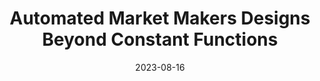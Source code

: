 ---
title: "Automated Market Makers Designs Beyond Constant Functions"
collection: workingpapers
permalink: /workingpapers/amm_alp
excerpt: #'This paper is about the number 3. The number 4 is left for future work.'
date: 2023-08-16
venue: #'SSRN'
paperurl: 'https://papers.ssrn.com/sol3/papers.cfm?abstract_id=4459177'
citation: 'Cartea, Á., Drissi, F., Sánchez-Betancourt, L., Siska, D., & Szpruch, L. (2023). Automated Market Makers Designs Beyond Constant Functions. Available at SSRN 4459177.'
---